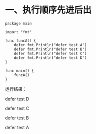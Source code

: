 # 一、执行顺序先进后出

```
package main

import "fmt"

func funcA() {
    defer fmt.Println("defer test A")
    defer fmt.Println("defer test B")
    defer fmt.Println("defer test C")
    defer fmt.Println("defer test D")
}

func main() {
    funcA()
}
```

运行结果：

defer test D

defer test C

defer test B

defer test A


